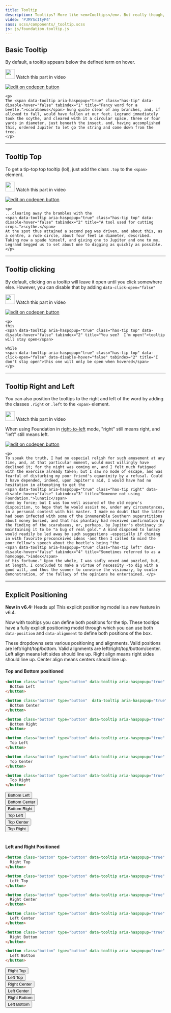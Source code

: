 ```yaml
---
title: Tooltip
description: Tooltips? More like <em>Cooltips</em>. But really though, tooltips are nifty for displaying extended information for a term or action on a page.
video: 'PJMYScItyP4'
sass: scss/components/_tooltip.scss
js: js/foundation.tooltip.js
---
```



## Basic Tooltip
By default, a tooltip appears below the defined term on hover.

<p>
  <a class="" data-open-video="0:49"><img src="{{root}}assets/img/icons/watch-video-icon.svg" class="video-icon" height="30" width="30" alt=""> Watch this part in video</a>
</p>

<div class="docs-codepen-container">
  <a class="codepen-logo-link" href="http://codepen.io/ZURBFoundation/pen/zwLxaY?editors=1000" target="_blank"><img src="{{root}}assets/img/logos/edit-in-browser.svg" class="" height="" width="" alt="edit on codepen button"></a>
</div>

```html_example
<p>
The <span data-tooltip aria-haspopup="true" class="has-tip" data-disable-hover="false" tabindex="1" title="Fancy word for a beetle.">scarabaeus</span> hung quite clear of any branches, and, if allowed to fall, would have fallen at our feet. Legrand immediately took the scythe, and cleared with it a circular space, three or four yards in diameter, just beneath the insect, and, having accomplished this, ordered Jupiter to let go the string and come down from the tree.
</p>
```

---

## Tooltip Top
To get a tip-top top tooltip (lol), just add the class `.top` to the `<span>` element.

<p>
  <a class="" data-open-video="3:00"><img src="{{root}}assets/img/icons/watch-video-icon.svg" class="video-icon" height="30" width="30" alt=""> Watch this part in video</a>
</p>

<div class="docs-codepen-container">
  <a class="codepen-logo-link" href="http://codepen.io/ZURBFoundation/pen/BRPyqx?editors=1000" target="_blank"><img src="{{root}}assets/img/logos/edit-in-browser.svg" class="" height="" width="" alt="edit on codepen button"></a>
</div>

```html_example
<p>
...clearing away the brambles with the
<span data-tooltip aria-haspopup="true" class="has-tip top" data-disable-hover="false" tabindex="2" title="A tool used for cutting crops.">scythe.</span>
At the spot thus attained a second peg was driven, and about this, as a centre, a rude circle, about four feet in diameter, described. Taking now a spade himself, and giving one to Jupiter and one to me, Legrand begged us to set about one to digging as quickly as possible.
</p>
```

---

## Tooltip clicking

By default, clicking on a tooltip will leave it open until you click somewhere else.  However, you can disable that by adding `data-click-open="false"`

<p>
  <a class="" data-open-video="4:12"><img src="{{root}}assets/img/icons/watch-video-icon.svg" class="video-icon" height="30" width="30" alt=""> Watch this part in video</a>
</p>

<div class="docs-codepen-container">
  <a class="codepen-logo-link" href="http://codepen.io/ZURBFoundation/pen/XRBJvm?editors=1000" target="_blank"><img src="{{root}}assets/img/logos/edit-in-browser.svg" class="" height="" width="" alt="edit on codepen button"></a>
</div>

```html_example
<p>
this
<span data-tooltip aria-haspopup="true" class="has-tip top" data-disable-hover="false" tabindex="2" title="You see?  I'm open!">tooltip will stay open</span>

while
<span data-tooltip aria-haspopup="true" class="has-tip top" data-click-open="false" data-disable-hover="false" tabindex="2" title="I don't stay open">this one will only be open when hovered</span>
</p>
```

---

## Tooltip Right and Left

You can also position the tooltips to the right and left of the word by adding the classes `.right` or `.left` to the `<span>` element.

<p>
  <a class="" data-open-video="3:00"><img src="{{root}}assets/img/icons/watch-video-icon.svg" class="video-icon" height="30" width="30" alt=""> Watch this part in video</a>
</p>

<div class="primary callout">
  <p>When using Foundation in <a href="rtl.html">right-to-left</a> mode, "right" still means right, and "left" still means left.</p>
</div>

<div class="docs-codepen-container">
  <a class="codepen-logo-link" href="http://codepen.io/ZURBFoundation/pen/EmpaJP?editors=1000" target="_blank"><img src="{{root}}assets/img/logos/edit-in-browser.svg" class="" height="" width="" alt="edit on codepen button"></a>
</div>

```html_example
<p>
To speak the truth, I had no especial relish for such amusement at any time, and, at that particular moment, would most willingly have declined it; for the night was coming on, and I felt much fatigued with the exercise already taken; but I saw no mode of escape, and was fearful of disturbing my poor friend's equanimity by a refusal. Could I have depended, indeed, upon Jupiter's aid, I would have had no hesitation in attempting to get the
<span data-tooltip aria-haspopup="true" class="has-tip right" data-disable-hover="false" tabindex="3" title="Someone not using Foundation.">lunatic</span>
home by force; but I was too well assured of the old negro's disposition, to hope that he would assist me, under any circumstances, in a personal contest with his master. I made no doubt that the latter had been infected with some of the innumerable Southern superstitions about money buried, and that his phantasy had received confirmation by the finding of the scarabaeus, or, perhaps, by Jupiter's obstinacy in maintaining it to be "a bug of real gold." A mind disposed to lunacy would readily be led away by such suggestions -especially if chiming in with favorite preconceived ideas -and then I called to mind the poor fellow's speech about the beetle's being "the
<span data-tooltip aria-haspopup="true" class="has-tip left" data-disable-hover="false" tabindex="4" title="Sometimes referred to as a homepage.">index</span>
of his fortune." Upon the whole, I was sadly vexed and puzzled, but, at length, I concluded to make a virtue of necessity -to dig with a good will, and thus the sooner to convince the visionary, by ocular demonstration, of the fallacy of the opinions he entertained. </p>
```

---

## Explicit Positioning

<div class="callout primary">
  <p><strong>New in v6.4:</strong> Heads up! This explicit positioning model is a new feature in v6.4.</p>
</div>

Now with tooltips you can define both positions for the tip. These tooltips have a fully explicit positioning model through which you can use both `data-position` and `data-alignment` to define both positions of the box.

These dropdowns sets various positioning and alignments. Valid positions are left/right/top/bottom. Valid alignments are left/right/top/bottom/center. Left align means left sides should line up. Right align means right sides should line up. Center align means centers should line up.

#### Top and Bottom positioned

```html
<button class="button" type="button" data-tooltip aria-haspopup="true" class="has-tip" data-disable-hover="false" tabindex="1" title="Fancy word for a beetle." data-position="bottom" data-alignment="left">
  Bottom Left
</button>

<button class="button" type="button"  data-tooltip aria-haspopup="true" class="has-tip" data-disable-hover="false" tabindex="1" title="Fancy word for a beetle." data-position="bottom" data-alignment="center">
  Bottom Center
</button>

<button class="button" type="button" data-tooltip aria-haspopup="true" class="has-tip" data-disable-hover="false" tabindex="1" title="Fancy word for a beetle." data-position="bottom" data-alignment="right">
  Bottom Right
</button>

<button class="button" type="button" data-tooltip aria-haspopup="true" class="has-tip" data-disable-hover="false" tabindex="1" title="Fancy word for a beetle." data-position="top" data-alignment="left">
  Top Left
</button>

<button class="button" type="button" data-tooltip aria-haspopup="true" class="has-tip" data-disable-hover="false" tabindex="1" title="Fancy word for a beetle." data-position="top" data-alignment="center">
  Top Center
</button>

<button class="button" type="button" data-tooltip aria-haspopup="true" class="has-tip" data-disable-hover="false" tabindex="1" title="Fancy word for a beetle." data-position="top" data-alignment="right">
  Top Right
</button>
```

<div class="grid-x grid-margin-x small-up-1 medium-up-3">
  <div class="cell">
    <button class="button" type="button" data-tooltip aria-haspopup="true" class="has-tip" data-disable-hover="false" tabindex="1" title="Fancy word for a beetle." data-position="bottom" data-alignment="left">
      Bottom Left
    </button>
  </div>

  <div class="cell">
    <button class="button" type="button"  data-tooltip aria-haspopup="true" class="has-tip" data-disable-hover="false" tabindex="1" title="Fancy word for a beetle." data-position="bottom" data-alignment="center">
      Bottom Center
    </button>
  </div>

  <div class="cell">
    <button class="button" type="button" data-tooltip aria-haspopup="true" class="has-tip" data-disable-hover="false" tabindex="1" title="Fancy word for a beetle." data-position="bottom" data-alignment="right">
      Bottom Right
    </button>
  </div>

  <div class="cell">
    <button class="button" type="button" data-tooltip aria-haspopup="true" class="has-tip" data-disable-hover="false" tabindex="1" title="Fancy word for a beetle." data-position="top" data-alignment="left">
      Top Left
    </button>
  </div>

  <div class="cell">
    <button class="button" type="button" data-tooltip aria-haspopup="true" class="has-tip" data-disable-hover="false" tabindex="1" title="Fancy word for a beetle." data-position="top" data-alignment="center">
      Top Center
    </button>
  </div>

  <div class="cell">
    <button class="button" type="button" data-tooltip aria-haspopup="true" class="has-tip" data-disable-hover="false" tabindex="1" title="Fancy word for a beetle." data-position="top" data-alignment="right">
      Top Right
    </button>
  </div>
</div>

<br>

#### Left and Right Positioned

```html
<button class="button" type="button" data-tooltip aria-haspopup="true" class="has-tip" data-disable-hover="false" tabindex="1" title="Fancy word for a beetle." data-position="right" data-alignment="top">
  Right Top
</button>

<button class="button" type="button" data-tooltip aria-haspopup="true" class="has-tip" data-disable-hover="false" tabindex="1" title="Fancy word for a beetle." data-position="left" data-alignment="top">
  Left Top
</button>

<button class="button" type="button" data-tooltip aria-haspopup="true" class="has-tip" data-disable-hover="false" tabindex="1" title="Fancy word for a beetle." data-position="right" data-alignment="center">
  Right Center
</button>

<button class="button" type="button" data-tooltip aria-haspopup="true" class="has-tip" data-disable-hover="false" tabindex="1" title="Fancy word for a beetle." data-position="left" data-alignment="center">
  Left Center
</button>

<button class="button" type="button" data-tooltip aria-haspopup="true" class="has-tip" data-disable-hover="false" tabindex="1" title="Fancy word for a beetle." data-position="right" data-alignment="bottom">
  Right Bottom
</button>

<button class="button" type="button" data-tooltip aria-haspopup="true" class="has-tip" data-disable-hover="false" tabindex="1" title="Fancy word for a beetle." data-position="left" data-alignment="bottom">
  Left Bottom
</button>
```

<div class="grid-x grid-margin-x small-up-1 medium-up-2">
  <div class="cell">
    <button class="button" type="button" data-tooltip aria-haspopup="true" class="has-tip" data-disable-hover="false" tabindex="1" title="Fancy word for a beetle." data-position="right" data-alignment="top">
      Right Top
    </button>
  </div>
  <div class="cell">
    <button class="button" type="button" data-tooltip aria-haspopup="true" class="has-tip" data-disable-hover="false" tabindex="1" title="Fancy word for a beetle." data-position="left" data-alignment="top">
      Left Top
    </button>
  </div>

  <div class="cell">
    <button class="button" type="button" data-tooltip aria-haspopup="true" class="has-tip" data-disable-hover="false" tabindex="1" title="Fancy word for a beetle." data-position="right" data-alignment="center">
      Right Center
    </button>
  </div>
  <div class="cell">
    <button class="button" type="button" data-tooltip aria-haspopup="true" class="has-tip" data-disable-hover="false" tabindex="1" title="Fancy word for a beetle." data-position="left" data-alignment="center">
      Left Center
    </button>
  </div>

  <div class="cell">
    <button class="button" type="button" data-tooltip aria-haspopup="true" class="has-tip" data-disable-hover="false" tabindex="1" title="Fancy word for a beetle." data-position="right" data-alignment="bottom">
      Right Bottom
    </button>
  </div>
  <div class="cell">
    <button class="button" type="button" data-tooltip aria-haspopup="true" class="has-tip" data-disable-hover="false" tabindex="1" title="Fancy word for a beetle." data-position="left" data-alignment="bottom">
      Left Bottom
    </button>
  </div>
</div>
